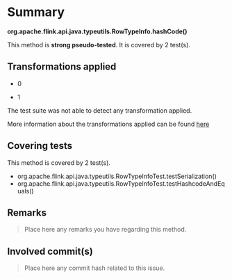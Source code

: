 # Summary
**org.apache.flink.api.java.typeutils.RowTypeInfo.hashCode()**

This method is **strong pseudo-tested**.
It is covered by 2 test(s). 


## Transformations applied

- 0

- 1


The test suite was not able to detect any transformation applied.

More information about the transformations applied can be found [here](https://github.com/STAMP-project/pitest-descartes)

## Covering tests
This method is covered by 2 test(s).
* org.apache.flink.api.java.typeutils.RowTypeInfoTest.testSerialization()
* org.apache.flink.api.java.typeutils.RowTypeInfoTest.testHashcodeAndEquals()


## Remarks
> Place here any remarks you have regarding this method.

## Involved commit(s)

> Place here any commit hash related to this issue.
